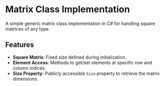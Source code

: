 # Matrix Class Implementation

A simple generic matrix class implementation in C# for handling square matrices of any type.

## Features

- **Square Matrix**: Fixed size defined during initialization.
- **Element Access**: Methods to get/set elements at specific row and column indices.
- **Size Property**: Publicly accessible `Size` property to retrieve the matrix dimensions.
